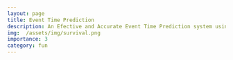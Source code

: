 ```yaml
---
layout: page
title: Event Time Prediction
description: An Efective and Accurate Event Time Prediction system using the Survival Analysis framework.
img:  /assets/img/survival.png
importance: 3
category: fun
---
```



